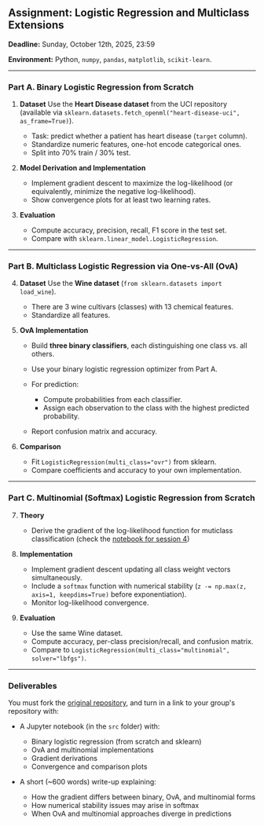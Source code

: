 ## Assignment: Logistic Regression and Multiclass Extensions

**Deadline:** Sunday, October 12th, 2025, 23:59

**Environment:** Python, `numpy`, `pandas`, `matplotlib`, `scikit-learn`.

---

### Part A. Binary Logistic Regression from Scratch

1. **Dataset**
   Use the **Heart Disease dataset** from the UCI repository (available via `sklearn.datasets.fetch_openml("heart-disease-uci", as_frame=True)`).

   * Task: predict whether a patient has heart disease (`target` column).
   * Standardize numeric features, one-hot encode categorical ones.
   * Split into 70% train / 30% test.

2. **Model Derivation and Implementation**

   * Implement gradient descent to maximize the log-likelihood (or equivalently, minimize the negative log-likelihood).
   * Show convergence plots for at least two learning rates.

3. **Evaluation**

   * Compute accuracy, precision, recall, F1 score in the test set.
   * Compare with `sklearn.linear_model.LogisticRegression`.

---

### Part B. Multiclass Logistic Regression via One-vs-All (OvA)

4. **Dataset**
   Use the **Wine dataset** (`from sklearn.datasets import load_wine`).

   * There are 3 wine cultivars (classes) with 13 chemical features.
   * Standardize all features.

5. **OvA Implementation**

   * Build **three binary classifiers**, each distinguishing one class vs. all others.
   * Use your binary logistic regression optimizer from Part A.
   * For prediction:

     * Compute probabilities from each classifier.
     * Assign each observation to the class with the highest predicted probability.
   * Report confusion matrix and accuracy.

6. **Comparison**

   * Fit `LogisticRegression(multi_class="ovr")` from sklearn.
   * Compare coefficients and accuracy to your own implementation.

---

### Part C. Multinomial (Softmax) Logistic Regression from Scratch

7. **Theory**

   * Derive the gradient of the log-likelihood function for muticlass classification (check the [notebook for session 4](https://colab.research.google.com/drive/1QKPnTQ_CtqY_4IZHr_dUAzR3nfj8bLbW?usp=sharing))

8. **Implementation**

   * Implement gradient descent updating all class weight vectors simultaneously.
   * Include a `softmax` function with numerical stability (`z -= np.max(z, axis=1, keepdims=True)` before exponentiation).
   * Monitor log-likelihood convergence.

9. **Evaluation**

   * Use the same Wine dataset.
   * Compute accuracy, per-class precision/recall, and confusion matrix.
   * Compare to `LogisticRegression(multi_class="multinomial", solver="lbfgs")`.

---

### Deliverables

You must fork the [original repository](https://github.com/RodrigoGrijalba/ENEI-2025-ML1-Tarea2), and turn in a link to your group's repository with:

* A Jupyter notebook (in the `src` folder) with:

  * Binary logistic regression (from scratch and sklearn)
  * OvA and multinomial implementations
  * Gradient derivations
  * Convergence and comparison plots
* A short (~600 words) write-up explaining:

  * How the gradient differs between binary, OvA, and multinomial forms
  * How numerical stability issues may arise in softmax
  * When OvA and multinomial approaches diverge in predictions

